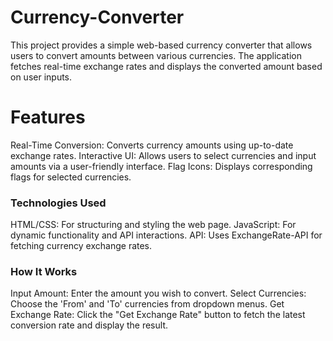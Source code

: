 # Currency-Converter
This project provides a simple web-based currency converter that allows users to convert amounts between various currencies. The application fetches real-time exchange rates and displays the converted amount based on user inputs.

# Features
Real-Time Conversion: Converts currency amounts using up-to-date exchange rates.
Interactive UI: Allows users to select currencies and input amounts via a user-friendly interface.
Flag Icons: Displays corresponding flags for selected currencies.

### Technologies Used
HTML/CSS: For structuring and styling the web page.
JavaScript: For dynamic functionality and API interactions.
API: Uses ExchangeRate-API for fetching currency exchange rates.

### How It Works
Input Amount: Enter the amount you wish to convert.
Select Currencies: Choose the 'From' and 'To' currencies from dropdown menus.
Get Exchange Rate: Click the "Get Exchange Rate" button to fetch the latest conversion rate and display the result.
